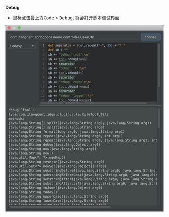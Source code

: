 **Debug**

- 鼠标点击最上方<kbd>Code</kbd> > <kbd>Debug</kbd>, 将会打开脚本调试界面
    
![debug](../asset/idea-debug.png)

